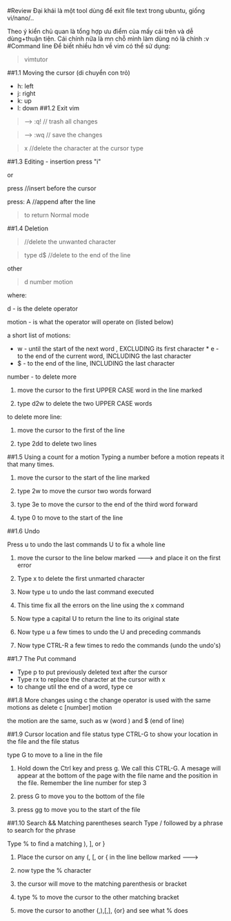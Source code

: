 #Review
Đại khái là một tool dùng để exit file text trong ubuntu, giống vi/nano/..

Theo ý kiển chủ quan là tổng hợp ưu điểm của mấy cái trên và dễ dùng+thuận tiện. Cái chính nữa là mn chỗ mình làm dùng nó là chính :v
#Command line
Để biết nhiều hơn về vim có thể sử dụng: 
> vimtutor

##1.1 Moving the cursor (di chuyển con trỏ)
* h: left
* j: right
* k: up
* l: down
##1.2 Exit vim 
> <ESC> --> :q! <Enter> // trash all changes

> <ESC> --> :wq <Enter> // save the changes

> x //delete the character at the cursor type

##1.3 Editing - insertion
press "i" 

or

press <insert> //insert before the cursor


press: A <Enter> //append after the line
> <ESC> to return Normal mode

##1.4 Deletion
> <x> //delete the unwanted character 

> type d$ //delete to the end of the line

other 
> d number motion

where:

d - is the delete operator

motion - is what the operator will operate on (listed below)

a short list of motions:
* w - until the start of the next word , EXCLUDING its first character * e - to the end of the current word, INCLUDING the last character 
* $ - to the end of the line, INCLUDING the last character 

number - to delete more

1. move the cursor to the first UPPER CASE word in the line marked

2. type d2w to delete the two UPPER CASE words 

to delete more line:

1. move the cursor to the first of the line

2. type		2dd	to delete two lines


##1.5 Using a count for a motion
Typing a number before a motion repeats it that many times.

1. move the cursor to the start of the line marked

2. type 	2w 	to move the cursor two words forward

3. type 	3e 	to move the cursor to the end of the third word forward

4. type 	0	to move to the start of the line

##1.6 Undo

Press 	u	to undo the last commands
	U	to fix a whole line
1. move the cursor to the line below marked ---> and place it on the first error

2. Type 	x 	to delete the first unmarted character 

3. Now type 	u 	to undo the last command executed

4. This time fix all the errors on the line using the x command

5. Now type a capital 	U	to return the line to its original state

6. Now type 	u	 a few times to undo the U and preceding commands

7. Now type 	CTRL-R	 a few times to redo the commands (undo the undo's)

##1.7 The Put command
* Type 	p	to put previously deleted text after the cursor
* Type	rx	to replace the character at the cursor with x
* to change util the end of a word, type	ce	

##1.8 More changes using c
the change operator is used with the same  motions as delete
c [number] motion

the motion are the same, such as w (word ) and $ (end of line)

##1.9 Cursor location and file status
type CTRL-G to show your location in the file and the file status

type G to move to a line in the file

1. Hold down the Ctrl key and press g. We call this CTRL-G. A mesage will appear at the bottom of the page with the file name and the position in the file. Remember the line number for step 3

2. press	G	to move you to the bottom of the file

3. press 	gg	to move you to the start of the file

##1.10 Search && Matching parentheses search
Type 	/ 	followed by a phrase to search for the phrase 

Type 	%	to find a matching ), ], or } 

1. Place the cursor on any (, [, or { in the line bellow marked --->

2. now type the % character 

3. the cursor will move to the matching parenthesis or bracket

4. type 	%	 to move the cursor to the other matching bracket 

5. move the cursor to another (,),[,], {or} and see what % does





